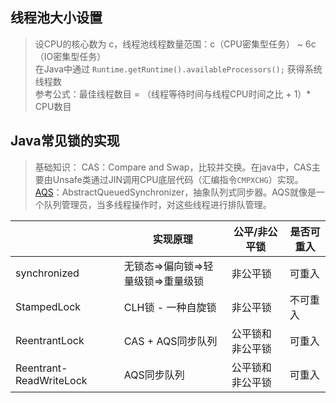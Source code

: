 ## 线程池大小设置
> 设CPU的核心数为 c，线程池线程数量范围：c（CPU密集型任务） ~ 6c（IO密集型任务）  
> 在Java中通过 `Runtime.getRuntime().availableProcessors();` 获得系统线程数  
> 参考公式：最佳线程数目 = （线程等待时间与线程CPU时间之比 + 1）* CPU数目


## Java常见锁的实现
> 基础知识：
> CAS：Compare and Swap，比较并交换。在java中，CAS主要由Unsafe类通过JIN调用CPU底层代码（汇编指令`CMPXCHG`）实现。  
> [AQS](https://mp.weixin.qq.com/s?__biz=MzIwNzU0OTYxMg==&mid=2247483981&idx=1&sn=34e3a350c1a3e3607736d8ea5bb6f52f&chksm=9711e78ea0666e98188990ad64f0fc4e59d2fbb5ecfefb1a92a50f246620d0140e20134c6291&token=67837732&lang=zh_CN#rd)：AbstractQueuedSynchronizer，抽象队列式同步器。AQS就像是一个队列管理员，当多线程操作时，对这些线程进行排队管理。

|                         | 实现原理                           | 公平/非公平锁    | 是否可重入 |
| ----------------------- | ---------------------------------- | ---------------- | ---------- |
| synchronized            | 无锁态=>偏向锁=>轻量级锁=>重量级锁 | 非公平锁         | 可重入     |
| StampedLock             | CLH锁 - 一种自旋锁                 | 非公平锁         | 不可重入   |
| ReentrantLock           | CAS + AQS同步队列                  | 公平锁和非公平锁 | 可重入     |
| Reentrant-ReadWriteLock | AQS同步队列                        | 公平锁和非公平锁 | 可重入     |



